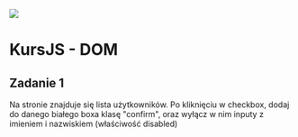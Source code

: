 ![](../../../kursjs.png)

# KursJS - DOM

## Zadanie 1
Na stronie znajduje się lista użytkowników.
Po kliknięciu w checkbox, dodaj do danego białego boxa klasę "confirm", oraz wyłącz w nim inputy z imieniem i nazwiskiem (właściwość disabled)